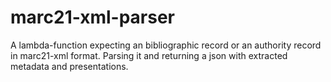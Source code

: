 # marc21-xml-parser
A lambda-function expecting an bibliographic record or an authority record in marc21-xml format. Parsing it and returning a json with extracted metadata and presentations.
